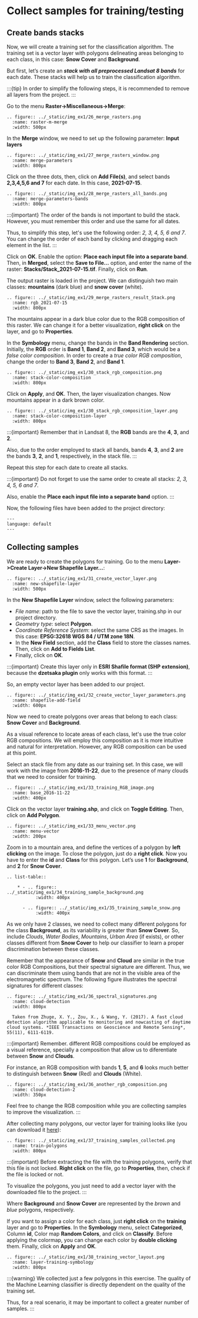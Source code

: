 # Collect samples for training/testing

## Create bands stacks
Now, we will create a training set for the classification algorithm. The training set is a vector layer with polygons delineating areas belonging to each class, in this case: **Snow Cover** and **Background**.

But first, let’s create an **_stack with all preprocessed Landsat 8 bands_** for each date. These stacks will help us to train the classification algorithm.

:::{tip}
In order to simplify the following steps, it is recommended to remove all layers from the project.
:::

Go to the menu **Raster->Miscellaneous->Merge**:

```{eval-rst}
.. figure:: ../_static/img_ex1/26_merge_rasters.png
  :name: raster-m-merge
  :width: 500px
```

In the **Merge** window, we need to set up the following parameter: **Input layers**

```{eval-rst}
.. figure:: ../_static/img_ex1/27_merge_rasters_window.png
  :name: merge-parameters
  :width: 800px
```

Click on the three dots, then, click on **Add File(s)**, and select bands **2,3,4,5,6 and 7** for each date. In this case, **2021-07-15**.

```{eval-rst}
.. figure:: ../_static/img_ex1/28_merge_rasters_all_bands.png
  :name: merge-parameters-bands
  :width: 800px
```

:::{important}
The order of the bands is not important to build the stack. However, you must remember this order and use the same for all dates.

Thus, to simplify this step, let's use the following order: _2, 3, 4, 5, 6 and 7_. You can change the order of each band by clicking and dragging each element in the list.
:::


Click on **OK**. Enable the option: **Place each input file into a separate band**. Then, in **Merged**, select the **Save to File…** option, and enter the name of the raster: **Stacks/Stack_2021-07-15.tif**. Finally, click on **Run**.

The output raster is loaded in the project. We can distinguish two main classes: **mountains** (dark blue) and **snow cover** (white).

```{eval-rst}
.. figure:: ../_static/img_ex1/29_merge_rasters_result_Stack.png
  :name: rgb_2021-07-15
  :width: 800px
```

The mountains appear in a dark blue color due to the RGB composition of this raster. We can change it for a better visualization, **right click** on the layer, and go to **Properties**.

In the **Symbology** menu, change the bands in the **Band Rendering** section. Initially, the **RGB** order is **Band 1**, **Band 2**, and **Band 3**, which would be a _false color composition_. In order to create a _true color RGB composition_, change the order to **Band 3**, **Band 2**, and **Band 1**. 

```{eval-rst}
.. figure:: ../_static/img_ex1/30_stack_rgb_composition.png
  :name: stack-color-composition
  :width: 800px
```

Click on **Apply**, and **OK**. Then, the layer visualization changes. Now mountains appear in a dark brown color.

```{eval-rst}
.. figure:: ../_static/img_ex1/30_stack_rgb_composition_layer.png
  :name: stack-color-composition-layer
  :width: 800px
```

:::{important}
Remember that in Landsat 8, the **RGB** bands are the **4**, **3**, and **2**.

Also, due to the order employed to stack all bands, bands **4**, **3**, and **2** are the bands **3**, **2**, and **1**, respectively, in the stack file.
:::

Repeat this step for each date to create all stacks.

:::{important}
Do not forget to use the same order to create all stacks: _2, 3, 4, 5, 6 and 7_.

Also, enable the **Place each input file into a separate band** option.
:::

Now, the following files have been added to the project directory:

```{literalinclude} ../_static/ex1_rgb-compositions_stacks.txt
---
language: default
---
```

## Collecting samples

We are ready to create the polygons for training. Go to the menu **Layer->Create Layer->New Shapefile Layer…**:

```{eval-rst}
.. figure:: ../_static/img_ex1/31_create_vector_layer.png
  :name: new-shapefile-layer
  :width: 500px
```

In the **New Shapefile Layer** window, select the following parameters:

- _File name_: path to the file to save the vector layer, training.shp in our project directory.
- _Geometry type_: select **Polygon**.
- _Coordinate Reference System_: select the same CRS as the images. In this case: **EPSG:32618 WGS 84 / UTM zone 18N**.
- In the **New Field** section, add the **Class** field to store the classes names. Then, click on **Add to Fields List**.
- Finally, click on **OK**.


:::{important}
Create this layer only in **ESRI Shafile format (SHP extension)**, because the **dzetsaka plugin** only works with this format.
:::

So, an empty vector layer has been added to our project.

```{eval-rst}
.. figure:: ../_static/img_ex1/32_create_vector_layer_parameters.png
  :name: shapefile-add-field
  :width: 600px
```

Now we need to create polygons over areas that belong to each class: **Snow Cover** and **Background**.

As a visual reference to locate areas of each class, let's use the true color RGB compositions. We will employ this composition as it is more intuitive and natural for interpretation. However, any RGB composition can be used at this point.

Select an stack file from any date as our training set. In this case, we will work with the image from **2016-11-22**, due to the presence of many clouds that we need to consider for training.

```{eval-rst}
.. figure:: ../_static/img_ex1/33_training_RGB_image.png
  :name: base_2016-11-22
  :width: 400px
```

Click on the vector layer **training.shp**, and click on **Toggle Editing**. Then, click on **Add Polygon**.

```{eval-rst}
.. figure:: ../_static/img_ex1/33_menu_vector.png
  :name: menu-vector
  :width: 200px
```

Zoom in to a mountain area, and define the vertices of a polygon by **left clicking** on the image.
To close the polygon, just do a **right click**. Now you have to enter the **id** and **Class** for this polygon. Let’s use **1** for **Background**, and **2** for **Snow Cover**.

```{eval-rst}
.. list-table::

    * - .. figure:: ../_static/img_ex1/34_training_sample_background.png
           :width: 400px           

      - .. figure:: ../_static/img_ex1/35_training_sample_snow.png
           :width: 400px           
```

As we only have 2 classes, we need to collect many different polygons for the class **Background**, as its variability is greater than **Snow Cover**. So, include _Clouds_, _Water Bodies_, _Mountains_, _Urban Area_ (if exists), or other classes different from **Snow Cover** to help our classifier to learn a proper discrimination between these classes.

Remember that the appearance of **Snow** and **Cloud** are similar in the true color RGB Compositions, but their spectral signature are different. Thus, we can discriminate them using bands that are not in the visible area of the electromagnetic spectrum. The following figure illustrates the spectral signatures for different classes:

```{eval-rst}
.. figure:: ../_static/img_ex1/36_spectral_signatures.png
  :name: cloud-detection
  :width: 800px

  Taken from Zhuge, X. Y., Zou, X., & Wang, Y. (2017). A fast cloud detection algorithm applicable to monitoring and nowcasting of daytime cloud systems. *IEEE Transactions on Geoscience and Remote Sensing*, 55(11), 6111-6119.
```

:::{important}
Remember. different RGB compositions could be employed as a visual reference, specially a composition that allow us to diferentiate between **Snow** and **Clouds**.

For instance, an RGB composition with bands **1**, **5**, and **6** looks much better to distinguish between **Snow** (Red) and **Clouds** (White).
```{eval-rst}
.. figure:: ../_static/img_ex1/36_another_rgb_composition.png
  :name: cloud-detection-2
  :width: 350px
```
Feel free to change the RGB composition while you are collecting samples to improve the visualization.
:::

After collecting many polygons, our vector layer for training looks like (you can download it [here](https://zenodo.org/record/5542555/files/training.rar?download=1)):

```{eval-rst}
.. figure:: ../_static/img_ex1/37_training_samples_collected.png
  :name: train-polygons
  :width: 800px
```

:::{important}
Before extracting the file with the training polygons, verify that this file is not locked. **Right click** on the file, go to **Properties**, then, check if the file is locked or not.

To visualize the polygons, you just need to add a vector layer with the downloaded file to the project.
:::

Where **Background** and **Snow Cover** are represented by the _brown_ and _blue_ polygons, respectively.

If you want to assign a color for each class, just **right click** on the **training** layer and go to **Properties**. In the **Symbology** menu, select **Categorized**, Column **id**, Color map **Random Colors**, and click on **Classify**.
Before applying the colormap, you can change each color by **double clicking** them. Finally, click on **Apply** and **OK**.

```{eval-rst}
.. figure:: ../_static/img_ex1/38_training_vector_layout.png
  :name: layer-training-symbology
  :width: 800px
```

:::{warning}
We collected just a few polygons in this exercise. The quality of the Machine Learning classifier is directly dependent on the quality of the training set.

Thus, for a real scenario, it may be important to collect a greater number of samples.
:::